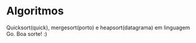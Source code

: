 # Algoritmos

Quicksort(quick), mergesort(porto) e heapsort(datagrama) em linguagem Go. Boa sorte! :)
